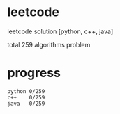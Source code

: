 # leetcode
leetcode solution [python, c++, java]

total 259 algorithms problem
# progress	
	python 0/259
	c++    0/259
	java   0/259